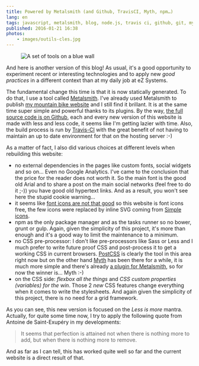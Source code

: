 ```yaml
---
title: Powered by Metalsmith (and Github, TravisCI, Myth, npm…)
lang: en
tags: javascript, metalsmith, blog, node.js, travis ci, github, git, myth, flexbox, jamstack
published: 2016-01-21 16:38
photos:
    - images/outils-cles.jpg
---
```


<figure class="object-center bordered">
    <img src="/images/660x/outils-cles.jpg" alt="A set of tools on a blue wall">
</figure>

And here is another version of this blog! As usual, it's a good opportunity to
experiment recent or interesting technologies and to apply new *good practices*
in a different context than at my daily job at eZ Systems.

The fundamental change this time is that it is now statically generated. To do
that, I use a tool called [Metalsmith](http://metalsmith.io/). I've already used
Metalsmith to publish [my mountain bike website](http://vtt.revermont.bike/) and
I still find it brillant. It is at the same time super simple and powerful
thanks to its plugins. By the way, [the full source code is on
Github](https://github.com/dpobel/damien.pobel.fr/), each and every new version of
this website is made with less and less code, it seems like I'm getting lazier
with time. Also, the build process is run by [Travis-CI](https://travis-ci.com/)
with the great benefit of not having to maintain an up to date environment for
that on the hosting server :-)

As a matter of fact, I also did various choices at different levels when
rebuilding this website:

* no external dependencies in the pages like custom fonts, social widgets and so on… Even
  no Google Analytics. I've came to the conclusion that the price for the reader
  does not worth it. So the main font is the good old Arial and to share a post on
  the main social networks (feel free to do it ;-)) you have good old hypertext
  links. And as a result, you won't see here the stupid cookie warning…
* it seems like [font icons are not that
  good](http://blog.cloudfour.com/seriously-dont-use-icon-fonts/) so this
  website is font icons free, the few icons were replaced by inline SVG coming
  from [Simple icons](http://simpleicons.org/).
* npm as the only package manager and as the tasks runner so no bower, grunt or
  gulp. Again, given the simplicity of this project, it's more than enough and
  it's a good way to limit the maintenance to a minimum.
* no CSS pre-processor: I don't like pre-processors like Sass or Less and I much
  prefer to write future proof CSS and post-process it to get a working CSS in
  current browsers. [PostCSS](https://github.com/postcss/postcss) is clearly the
  tool in this area right now but on the other hand
  [Myth](http://www.myth.io/) has been there for a while, it is much
  more simple and there's already [a plugin for
  Metalsmith](https://github.com/kasperisager/metalsmith-myth), so for now the
  winner is… Myth :-)
* on the CSS side: *flexbox all the things* and *CSS custom properties
  (variables) for the win*. Those 2 *new* CSS features change everything when it
  comes to write the stylesheets. And again given the simplicity of this
  project, there is no need for a grid framework.

As you can see, this new version is focused on the *Less is more* mantra.
Actually, for quite some time now, I try to apply the following quote from
Antoine de Saint-Exupéry in my developments:

> It seems that perfection is attained not when there is nothing more to add,
> but when there is nothing more to remove.

And as far as I can tell, this has worked quite well so far and the current website
is a direct result of that.
